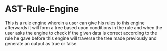 # AST-Rule-Engine
This is a rule engine wherein a user can give his rules to this engine afterwards it will form a tree based upon conditions in the rule and when the user asks the engine to check if the given data is correct according to the rule he gave before this engine will traverse the tree made previously and generate an output as true or false.

